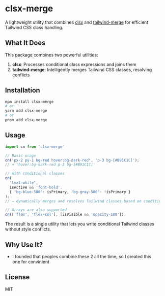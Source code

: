 # clsx-merge

A lightweight utility that combines [clsx](https://www.npmjs.com/package/clsx) and [tailwind-merge](https://www.npmjs.com/package/tailwind-merge) for efficient Tailwind CSS class handling.

## What It Does

This package combines two powerful utilities:

1. **clsx**: Processes conditional class expressions and joins them
2. **tailwind-merge**: Intelligently merges Tailwind CSS classes, resolving conflicts

## Installation

```bash
npm install clsx-merge
# or
yarn add clsx-merge
# or
pnpm add clsx-merge
```

## Usage

```js
import cn from 'clsx-merge'

// Basic usage
cn('px-2 py-1 bg-red hover:bg-dark-red', 'p-3 bg-[#B91C1C]');
// → 'hover:bg-dark-red p-3 bg-[#B91C1C]'

// With conditional classes
cn(
  'text-white', 
  isActive && 'font-bold', 
  { 'bg-blue-500': isPrimary, 'bg-gray-500': !isPrimary }
);
// → dynamically merges and resolves Tailwind classes based on conditions

// Arrays are also supported
cn(['flex', 'flex-col'], [isVisible && 'opacity-100']);
```

The result is a single utility that lets you write conditional Tailwind classes without style conflicts.

## Why Use It?

- I founded that peoples combine these 2 all the time, so I created this one for convinient

## License

MIT 